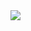 <meta http-equiv="refresh" content="1;url=https://bagbexs.luxv.cn/bagbexs">
<a href="https://bagbexs.luxv.cn/bagbexs"><img src="https://aalux.ru/wp-content/uploads/2021/03/aalux.png">
